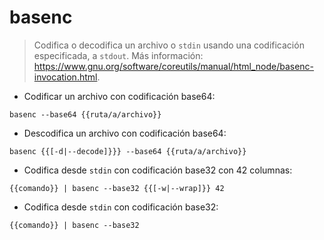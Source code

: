 # basenc

> Codifica o decodifica un archivo o `stdin` usando una codificación especificada, a `stdout`.
> Más información: <https://www.gnu.org/software/coreutils/manual/html_node/basenc-invocation.html>.

- Codificar un archivo con codificación base64:

`basenc --base64 {{ruta/a/archivo}}`

- Descodifica un archivo con codificación base64:

`basenc {{[-d|--decode]}}} --base64 {{ruta/a/archivo}}`

- Codifica desde `stdin` con codificación base32 con 42 columnas:

`{{comando}} | basenc --base32 {{[-w|--wrap]}} 42`

- Codifica desde `stdin` con codificación base32:

`{{comando}} | basenc --base32`
